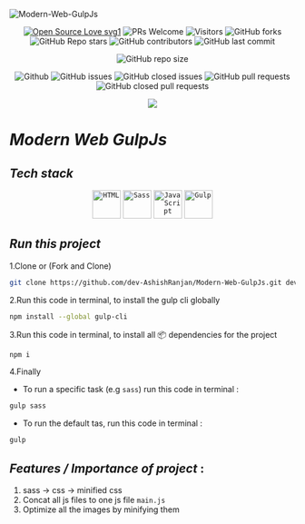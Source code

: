![Modern-Web-GulpJs](https://socialify.git.ci/dev-AshishRanjan/Modern-Web-GulpJs/image?description=1&font=KoHo&forks=1&issues=1&language=1&owner=1&pulls=1&stargazers=1&theme=Auto)

<div align="center">
 <p>
   
[![Open Source Love svg1](https://badges.frapsoft.com/os/v1/open-source.svg?v=103)](https://github.com/ellerbrock/open-source-badges/)
![PRs Welcome](https://img.shields.io/badge/PRs-welcome-brightgreen.svg?style=flat)
![Visitors](https://api.visitorbadge.io/api/visitors?path=dev-AshishRanjan%2FModern-Web-GulpJs%20&countColor=%23263759&style=flat)
![GitHub forks](https://img.shields.io/github/forks/dev-AshishRanjan/Modern-Web-GulpJs)
![GitHub Repo stars](https://img.shields.io/github/stars/dev-AshishRanjan/Modern-Web-GulpJs)
![GitHub contributors](https://img.shields.io/github/contributors/dev-AshishRanjan/Modern-Web-GulpJs)
![GitHub last commit](https://img.shields.io/github/last-commit/dev-AshishRanjan/Modern-Web-GulpJs)
  
![GitHub repo size](https://img.shields.io/github/repo-size/dev-AshishRanjan/Modern-Web-GulpJs)

![Github](https://img.shields.io/github/license/dev-AshishRanjan/Modern-Web-GulpJs)
![GitHub issues](https://img.shields.io/github/issues/dev-AshishRanjan/Modern-Web-GulpJs)
![GitHub closed issues](https://img.shields.io/github/issues-closed-raw/dev-AshishRanjan/Modern-Web-GulpJs)
![GitHub pull requests](https://img.shields.io/github/issues-pr/dev-AshishRanjan/Modern-Web-GulpJs)
![GitHub closed pull requests](https://img.shields.io/github/issues-pr-closed/dev-AshishRanjan/Modern-Web-GulpJs)

 </p>
</div>

<p align="center">
  <img align="center" src="https://readme-typing-svg.herokuapp.com?color=%23${textVal}&lines=+👋🏻+Welcome+to+Modern+Web+GulpJs+👋🏻;👨🏻‍💻+Lets+Build+Together+👩🏻‍💻;🙏🏻+Thanks+for+Contributing+🙏🏻"
 <img src= 'https://capsule-render.vercel.app/api?type=rect&color=gradient&height=2.5'/>
</p>


# ***Modern Web GulpJs***

## *Tech stack*
<div align="center">
	<code><img width="50" src="https://user-images.githubusercontent.com/25181517/192158954-f88b5814-d510-4564-b285-dff7d6400dad.png" alt="HTML" title="HTML"/></code>
	<code><img width="50" src="https://user-images.githubusercontent.com/25181517/192158956-48192682-23d5-4bfc-9dfb-6511ade346bc.png" alt="Sass" title="Sass"/></code>
	<code><img width="50" src="https://user-images.githubusercontent.com/25181517/117447155-6a868a00-af3d-11eb-9cfe-245df15c9f3f.png" alt="JavaScript" title="JavaScript"/></code>
	<code><img width="50" src="https://github.com/marwin1991/profile-technology-icons/assets/136815194/c49c6dbd-992a-4f14-9cf4-ff40cb5344ed" alt="Gulp" title="Gulp"/></code>
</div>

## *Run this project*

1.Clone or (Fork and Clone)
```bash
git clone https://github.com/dev-AshishRanjan/Modern-Web-GulpJs.git dev
```
2.Run this code in terminal, to install the gulp cli globally
```bash
npm install --global gulp-cli
```
3.Run this code in terminal, to install all 📦 dependencies for the project
```bash
npm i
```
4.Finally
  - To run a specific task (e.g `sass`) run this code in terminal : 
  ```bash
  gulp sass
  ```
  - To run the default tas, run this code in terminal : 
  ```bash
  gulp
  ```

## *Features / Importance of project* : 
1. sass -> css -> minified css
2. Concat all js files to one js file `main.js`
3. Optimize all the images by minifying them

